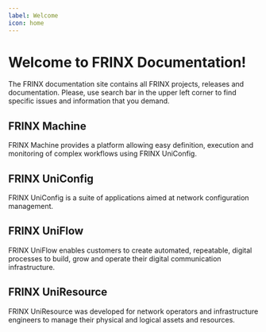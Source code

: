 ```yaml
---
label: Welcome
icon: home
---
```


# Welcome to **FRINX** Documentation!

The FRINX documentation site contains all FRINX projects, releases and
documentation. Please, use search bar in the upper left corner to find
specific issues and information that you demand.

## FRINX Machine


FRINX Machine provides a platform allowing easy definition, execution
and monitoring of complex workflows using FRINX UniConfig.

## FRINX UniConfig


FRINX UniConfig is a suite of applications aimed at network
configuration management.

## FRINX UniFlow


FRINX UniFlow enables customers to create automated, repeatable, digital
processes to build, grow and operate their digital communication
infrastructure.

## FRINX UniResource


FRINX UniResource was developed for network operators and infrastructure
engineers to manage their physical and logical assets and resources.
